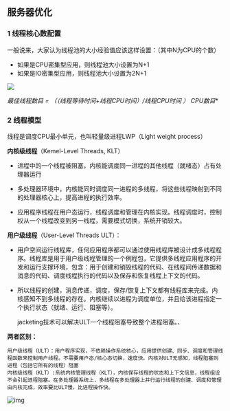 ## 服务器优化

### 1 线程核心数配置

一般说来，大家认为线程池的大小经验值应该这样设置：（其中N为CPU的个数）

- 如果是CPU密集型应用，则线程池大小设置为N+1
- 如果是IO密集型应用，则线程池大小设置为2N+1

![](C:\Users\Administrator\AppData\Roaming\Typora\typora-user-images\image-20210713144522118.png)

**最佳线程数目 = （（线程等待时间+线程CPU时间）/线程CPU时间 ）* CPU数目**



### 2 线程模型

 线程是调度CPU最小单元，也叫轻量级进程LWP（Light weight process）

**内核级线程**（Kemel-Level Threads, KLT）

- 进程中的一个线程被阻塞，内核能调度同一进程的其他线程（就绪态）占有处理器运行

- 多处理器环境中，内核能同时调度同一进程的多线程，将这些线程映射到不同的处理器核心上，提高进程的执行效率。

- 应用程序线程在用户态运行，线程调度和管理在内核实现。线程调度时，控制权从一个线程改变到另一线程，需要模式切换，系统开销较大。

  

**用户级线程**（User-Level Threads ULT）：

- 用户空间运行线程库，任何应用程序都可以通过使用线程库被设计成多线程程序。线程库是用于用户级线程管理的一个例程包，它提供多线程应用程序的开发和运行支撑环境，包含：用于创建和销毁线程的代码、在线程间传递数据和消息的代码、调度线程执行的代码以及保存和恢复线程上下文的代码。

- 所以线程的创建，消息传递，调度，保存/恢复上下文都有线程库来完成。内核感知不到多线程的存在。内核继续以进程为调度单位，并且给该进程指定一个执行状态（就绪、运行、阻塞等）。

  

  jacketing技术可以解决ULT一个线程阻塞导致整个进程阻塞。、

  

**两者区别：**

```
用户级线程（ULT）：用户程序实现，不依赖操作系统核心，应用提供创建、同步、调度和管理线程函数来控制用户线程。不需要用户态/核心态切换，速度快。内核对ULT无感知，线程阻塞则进程（包括它所有的线程）阻塞
内核级线程（KLT）:系统内核管理线程（KLT），内核保存线程的状态和上下文信息，线程组设不会引起进程阻塞。在多处理器系统上，多线程在多处理器上并行运行线程的创建、调度和管理由内核完成，效率要比ULT慢，比进程操作快。
```

![img](https://img-blog.csdnimg.cn/20201030172242339.png?x-oss-process=image/watermark,type_ZmFuZ3poZW5naGVpdGk,shadow_10,text_aHR0cHM6Ly9ibG9nLmNzZG4ubmV0L3FxXzQxNjQwMTAz,size_16,color_FFFFFF,t_70#pic_center)